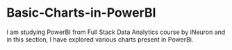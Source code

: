 # Basic-Charts-in-PowerBI

I am studying PowerBI from Full Stack Data Analytics course by iNeuron and in this section, I have explored various charts present in PowerBi.
